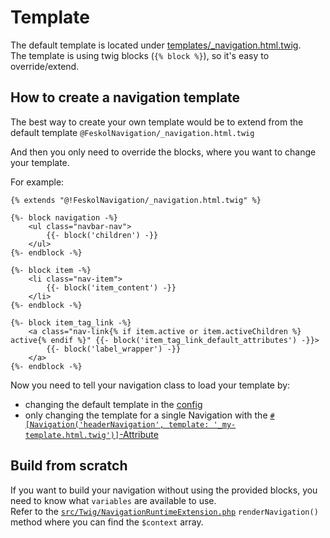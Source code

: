 # Template

The default template is located
under [templates/_navigation.html.twig](../templates/_navigation.html.twig).    
The template is using twig blocks (`{% block %}`), so it's easy to
override/extend.

## How to create a navigation template

The best way to create your own template would be to extend from the default
template `@FeskolNavigation/_navigation.html.twig`

And then you only need to override the blocks, where you want to change your
template.

For example:

```twig
{% extends "@!FeskolNavigation/_navigation.html.twig" %}

{%- block navigation -%}
    <ul class="navbar-nav">
        {{- block('children') -}}
    </ul>
{%- endblock -%}

{%- block item -%}
    <li class="nav-item">
        {{- block('item_content') -}}
    </li>
{%- endblock -%}

{%- block item_tag_link -%}
    <a class="nav-link{% if item.active or item.activeChildren %} active{% endif %}" {{- block('item_tag_link_default_attributes') -}}>
        {{- block('label_wrapper') -}}
    </a>
{%- endblock -%}
```

Now you need to tell your navigation class to load your template by:

- changing the default template in the [config](config.md)
- only changing the template for a single Navigation with the 
  [`#[Navigation('headerNavigation', template: '_my-template.html.twig')]`-Attribute](attribute.md)

## Build from scratch

If you want to build your
navigation without using the provided blocks, you need to know what `variables`
are available to use.  
Refer to
the [
`src/Twig/NavigationRuntimeExtension.php`](../src/Twig/NavigationRuntimeExtension.php)
`renderNavigation()` method where you can find the `$context` array.

